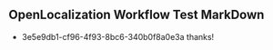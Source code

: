 ## OpenLocalization Workflow Test MarkDown
* 3e5e9db1-cf96-4f93-8bc6-340b0f8a0e3a thanks!

<!--HONumber=Jul16_HO2-->


